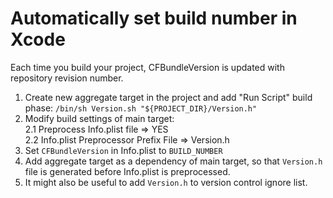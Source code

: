 Automatically set build number in Xcode
======================

Each time you build your project, CFBundleVersion is updated with repository revision number.

1. Create new aggregate target in the project and add "Run Script" build phase: `/bin/sh Version.sh "${PROJECT_DIR}/Version.h"`
2. Modify build settings of main target:  
	2.1 Preprocess Info.plist file => YES  
	2.2 Info.plist Preprocessor Prefix File => Version.h  
3. Set `CFBundleVersion` in Info.plist to `BUILD_NUMBER`
4. Add aggregate target as a dependency of main target, so that `Version.h` file is generated before Info.plist is preprocessed.
5. It might also be useful to add `Version.h` to version control ignore list.